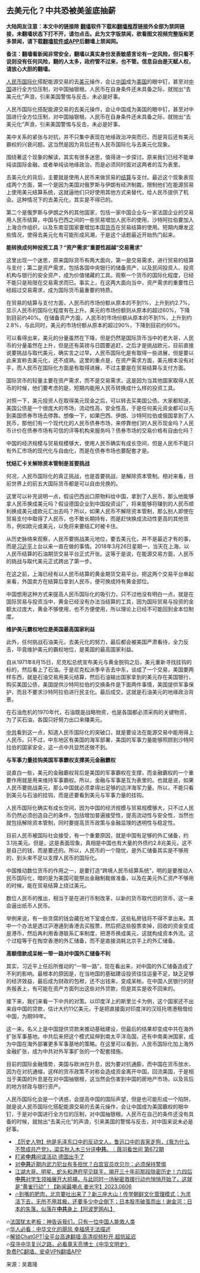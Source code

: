  <!-- 面包屑导航 --> <h2>去美元化？中共恐被美釜底抽薪</h2> <p class="notice"><b>大陆网友注意：本文中的链接除 <a href="https://github.com/bannedbook/fanqiang" >翻墙</a>软件下载和<a href="https://github.com/killgcd/justmysocks/blob/master/README.md">翻墙推荐</a>链接外全部为禁网链接，未翻墙状态下打不开，请勿点击。此为文字版禁闻，欲看图文视频完整版和更多禁闻，请下载<a href="https://github.com/bannedbook/fanqiang">翻墙软件或APP</a>后翻墙上禁闻网。</p><p>备注：翻墙看新闻非常安全，翻墙以真实身份发表敏感言论有一定风险，但只看不说则没有任何风险，翻的人太多，政府管不过来，也不管。信息自由是天赋人权，请放心大胆的翻墙。</b></p>  <div class="entry"> <p id="summary"><a href="https://www.bannedbook.org/bnews/tag/%e4%ba%ba%e6%b0%91%e5%b8%81/" class="st_tag internal_tag" rel="tag" title="标签 人民币 下的日志">人民币</a><a href="https://www.bannedbook.org/bnews/tag/%E5%9B%BD%E9%99%85%E5%8C%96/" class="st_tag internal_tag" rel="tag" title="标签 国际化 下的日志">国际化</a>搭配能源交易的去<a href="https://www.bannedbook.org/bnews/tag/%e7%be%8e%e5%85%83/" class="st_tag internal_tag" rel="tag" title="标签 美元 下的日志">美元</a>操作，会让<span class='wp_keywordlink_affiliate'><a href="https://www.bannedbook.org/" title="中国" target="_blank">中国</a></span>成为<a href="https://www.bannedbook.org/bnews/tag/%e7%be%8e%e5%9b%bd/" class="st_tag internal_tag" rel="tag" title="标签 美国 下的日志">美国</a>的眼中钉，甚至对<a href="https://www.bannedbook.org/bnews/tag/%E4%B8%AD%E5%9B%BD/" class="st_tag internal_tag" rel="tag" title="标签 中国 下的日志">中国</a>进行全方位压制，对中国抽银根。人民币在自身条件还未具备之际，就抛出“去美元化”声浪，引来美国警惕与反击，未必是好事。</p> <p>人民币国际化搭配能源交易的去美元操作，会让中国成为美国的眼中钉，甚至对中国进行全方位压制，对中国抽银根。人民币在自身条件还未具备之际，就抛出“去美元化”声浪，引来美国警惕与反击，未必是好事。</p> <p>美中关系的紧张与对抗，并不只集中表现在地缘政治冲突而已，而是背后还有美元霸权的兴衰问题。这当然是因为背后还有人民币国际化与去美元化现象。</p> <p>围绕著这个现象的解读，其实有很多迷思，值得进一步探讨。原来我们已经不能单纯谈国际金融，或者单纯谈地缘政治，而是必须同时面对这两者的互为表里。</p> <p>去美元化的背后，主要就是使用人民币来做贸易的<a href="https://www.bannedbook.org/bnews/tag/%E7%BB%93%E7%AE%97/" class="st_tag internal_tag" rel="tag" title="标签 结算 下的日志">结算</a>与支付。最近这个现象表现成两个方面，第一个是因为美国对俄罗斯与伊朗有经济制裁，限制他们在能源贸易上使用美元结算系统，这就逼他们只好使用其他方式来替代，给人民币提供了机会。这种情况下的去美元化，其实是不得已的。</p> <p>第二个是俄罗斯与伊朗之外的其他国家，包括一家中国企业与一家法国企业的交易用人民币结算，中国与巴西之间的一些贸易增加人民币的使用，沙特阿拉伯要加入上海合作组织，以及东南亚国家要增加本国<a href="https://www.bannedbook.org/bnews/tag/%E8%B4%A7%E5%B8%81/" class="st_tag internal_tag" rel="tag" title="标签 货币 下的日志">货币</a>在贸易结算的使用。短期内爆发这些情况，使得去美元化有可能形成风潮，于是这个话题最近开始热门起来。</p> <p><strong>能转换成何种投资工具？“资产需求”重要性超越“交易需求”</strong></p> <p>这里出现一个迷思，原来国际货币有两大面向，第一是交易需求，进行贸易的结算与支付；第二是资产需求，包括各国中央银行的储备资产，以及民间投资人、投资机构与银行的安全资产，成为价值储藏的工具。观察一个货币的国际化程度，已经不能只是局限在交易需求而已。事实上，在这两大面向当中，资产需求的重要性已经超过交易需求，成为国际货币最重要的特质。</p> <p>在贸易的结算与支付方面，人民币的市场份额从原本的不到1%，上升到约2.7%，显示人民币的国际化程度有在上升。美元的市场份额则从原本的超过60%，下降到目前约40%。在储备资产方面，人民币的市场份额从原本的不到1%，上升到约2.8%，与此同时，美元的市场份额从原本的超过90%，下降到目前约60%。</p> <p>可以看得出来，美元的分量虽然在下降，但是仍然是国际货币当中的老大哥，人民币的分量虽然在上升，但是还有英镑与日圆要追赶，之后才是挑战欧元，目前直接说要挑战与取代美元，确实言之过早。人民币国际化是有取得一些进展，但是要以此来宣称去美元化，还不成熟。这里的重点是，在资产需求方面，美元根本没有对手，而人民币在国际化方面是有取得进展，不过主要是在贸易结算与支付方面。</p> <p>国际货币的较量主要在资产需求，而不是交易需求，这是因为当其他国家取得人民币的时候，他们要考虑的是，短期内能用人民币转换成什么样的投资工具。</p> <p>对照一下，美元投资人在取得美元现金之后，可以转去买美国公债。大家都知道，美国公债是一个很庞大的市场，流动性高，安全性高，于是任何美元资金都可以先到美国债券市场去停靠。想像一下，如果巴西、伊朗、沙特阿拉伯或俄国拿到了人民币，那他们有一个现代化的人民币债券市场，来停靠他们的人民币现金吗？人民币计价在债券市场有可信的评等机构来服务吗？债券市场的交易价格有自由化吗？</p> <p>中国的经济规模与贸易规模够大，使用人民币确实有成长空间，但是人民币不能只有外汇市场的现代化与自由化，而是在债券市场也要配套才是。</p> <p><strong>忧结汇卡关解除资本管制是首要挑战</strong></p> <p>何况，人民币国际化的真正挑战，也是首要挑战，是解除资本管制。相对来看，目前世界上的前五大国际货币都是可以自由兑换的。</p> <p>这里可以补充说明一点，假设巴西出口原物料给中国，拿到了人民币，那么他能够拿人民币换成美元吗？假设德国企业到中国投资设厂，将来能够将赚到的人民币顺利换成美元或欧元汇出去吗？所以，如果人民币不解除资本管制，那么别人即使在贸易支付中取得了人民币，也不敢长期持有，而是赶快换成流动性更高的其他货币，例如欧元或美元，以免将来要结汇时被卡住。</p> <p>从历史脉络来观察，人民币要挑战美元地位，要去美元化，并不是最近才有的事，而是<a href="https://www.bannedbook.org/bnews/tag/%e4%b9%a0%e8%bf%91%e5%b9%b3/" class="st_tag internal_tag" rel="tag" title="标签 习近平 下的日志">习近平</a>上台以来一直在做的事情。2018年3月26日星期一，当天在上海，以人民币结算的石油期货交易平台正式开张。这等于是说，在能源交易方面，人民币的挑战与取代美元正式跨出了第一步。</p> <p>在这之前，上海已经有以人民币结算的黄金期货交易平台。把这两个交易平台串起来看，外国卖方在结算后拿到人民币，便可换成持有黄金部位。</p>  <p>中国想用这种方式来提高人民币国际化的吸引力，只不过他没有明白一点，就是在国际贸易与投资当中，黄金已经没有办法当结算的工具，因为国际贸易与投资的金额太过庞大，黄金不够使用，也不方便使用，所以理论上已经不可能回到金本位制度。</p> <p><strong>维护美元霸权地位是美国最高国家利益</strong></p> <p>此外，任何挑战石油美元，去美元化的努力，最后都会被美国严肃看待，全力反击，毕竟维护美元的霸权地位，是美国的最高国家利益。</p> <p>自从1971年8月15日，尼克松总统宣布美元与黄金脱钩之后，美元重新寻找挂钩的标的，然后看上了石油。于是尼克松派季辛吉去中东，谈成了一个交易，美国要两样东西，就是石油交易用美元结算，然后石油输出国家拿到的美元存在美国银行，购买美国公债，美国提供沙特阿拉伯的交换条件是下面两件事情，美国提供军事保护，而且不要求沙特阿拉伯进行民主化。最后成交，这就是石油美元的地缘政治背景。</p> <p>在石油危机的1970年代，石油既是战略物资，也是各国都必须采购的关键物资，为了买石油，各国只好努力出口来赚美元。</p> <p><a href="https://www.bannedbook.org/bnews/tag/%e4%b8%ad%e5%85%b1/" class="st_tag internal_tag" rel="tag" title="标签 中共 下的日志">中共</a>看到这一点，知道人民币国际化的突破口，就是要设法在能源交易中能用得上人民币。只不过，中东地区有美国的海军部署，美国的军事力量能够照顾到沙特阿拉伯的国家安全，这一点中共显然还做不到。</p> <p><strong>与军事力量挂钩美国军事霸权支撑美元金融霸权</strong></p> <p>说直白一些，美元的金融霸权背后是美国的军事霸权在支撑，而金融霸权的一个重要作用就是用来维持军事霸权。所以，金融与军事是互为表里的。也就是说，如果人民币要挑战美元，那么中国就必须拿得出足够的远洋海军力量。所以，不能只看到美元与石油的挂钩，而是还要看到美元与军事力量的挂钩。</p> <p>人民币国际化确实有成长空间，因为中国的经济规模与贸易规模够大，只不过人民币仍然必须创造自己的条件，包括增加普遍接受性，提高流动性与安全性，当然也就包括解除资本管制，同时要提高货币政策与金融监理的透明性与稳定性。</p>  <p>目前人民币被国际社会接受，有一个重要原因，就是中国有足够的外汇储备，约3.1兆美元。但是，这是表面现象，真相是中国也有大量的外债约2.8兆美元，这不是自己的钱，而是要还的。所以，人民币的一个隐忧，是外汇储备其实是不够用的，到头来不足以支撑人民币的国际化。</p> <p>中国推动数位货币的作用之一，是要打造“跨境人民币结算系统”，明的是要推动人民币国际化，暗的是为美国可能祭出金融制裁做准备，以及在美元外汇资产不够用的时候，能在贸易结算上绕过美元。</p> <p>数位人民币的推出，相当于是在进行币制改革，以新的货币取代旧的货币，这一来会逼出纸币人民币。</p> <p>举例来说，有一些贪腐的钱会藏在地下室或仓库，这些私房钱将不得不拿出来。其中一个办法是透过沪港通到香港去买股票，然后把这些股票卖掉，回收的资金变成是港币，然后再利用香港联系汇率制度，把港币换成美元，这就构成资本外流。这个过程等于在掏空香港的外汇储备，而不是直接消耗北京手上的外汇储备。</p> <p><strong>高额借款成呆帐一带一路对中国外汇储备不利</strong></p> <p>其实，习近平上任后所推动的“一带一路”，现在看出来，对中国的外汇储备造成了不利的影响。最根本的原因是，在当地国的基础建设投资往往运量不足，缺乏足够的经济效益，最后成为财政的包袱，还不出钱来，变成呆帐。在中国人民银行的财务报表上，有可能在资产方面列出这些对外贷款，但是其实是收不回来的。</p> <p>接下来，我们来看一下中共的对策。以印度洋上的斯里兰卡为例，这个国家还不出来自中国的贷款，估计大约11亿美元，于是把直接面对印度洋的汉班托塔港租借给中国，为期99年。</p> <p>这一来，名义上是中国提供贷款来推动基础建设，但最后的结果却变成中共在海外扩张军事基地。中共后来把这个模式延伸到南太平洋岛国，还有中南美洲国家，成为中国在海外部署更多军事基地的策略。在这里可以看到，人民币国际化加上海外金融扩张，成为中共对外军事扩张的一个配套措施。</p> <p>目前的国际金融情势，美国与欧洲在升息，因为要对抗通膨，而中国在货币放水，因为在对抗通缩，这样的货币政策不对称会造成资金离开中国，回流美国，于是相当于美国的升息是在对中国抽银根，这当然会伤害到中国的房地产市场，以及背后的地方财政与银行资产。</p>  <p>人民币国际化会是一个诱惑，会提高中国的国际声望，但是也可能形成一个陷阱，就是说人民币国际化搭配能源交易的去美元操作，会让中国成为美国霸权的眼中钉，于是对中国进行全方位的压制，对中国抽银根。人民币在自己的条件还没有具备的时候，就抛出“去美元化”的声浪，引来美国的警惕与反击，对中国来说未必是好事。</p> <!--<div id="taboola-mid-1"></div>--><ul class='op-related-articles' title='相关阅读'> <li><a href='https://www.bannedbook.org/bnews/sohnews/20230607/1893775.html' target='_blank'>【历史人物】他是毛泽东口中的反动文人，鲁迅口中的丧家走狗，《我为什么不赞成共产党》，梁实秋入木三分评<b>中共</b>。｜薇羽看世间 第672期</a></li> <li><a href='https://www.bannedbook.org/bnews/cbnews/20230607/1893753.html' target='_blank'>盯紧<b>中共</b>间谍活动 德国出手了</a></li> <li><a href='https://www.bannedbook.org/bnews/bannedvideo/20230607/1893734.html' target='_blank'>对<b>中共</b>近期内武力犯台有多担忧？白宫官员坎贝尔：必须保持警惕</a></li> <li><a href='https://www.bannedbook.org/bnews/sohnews/20230607/1893730.html' target='_blank'>江湖大哥、明星、蛇头和港府罕见联手，揭开三十年前那段隐密历史！六四后<b>中共</b>对学生领袖展开大抓捕，与此同时一场秘密救援行动也悄悄开始了，这就是“黄雀行动”！【新闻最嘲点 姜光宇】2023.0606</a></li> <li><a href='https://www.bannedbook.org/bnews/bannedvideo/20230607/1893720.html' target='_blank'>🔥到嘴的肥肉，北京要吐出来了？新三座大山！传学朝鲜文化管理模式；为求活下去，无所不用其极，还要多少中企倒下；日本股市破茧而出！谢金河：日本的失落，似落在<b>中共</b>身上【阿波罗网AL】</a></li> </ul> <p class="texttj"> 🔥<a href="https://www.bannedbook.org/bnews/ssgc/20230219/1850782.html" target="_blank">法国犹太老板：神告诉我们，只有一位中国人能救人类</a><br/> 🔥<a href="https://www.bannedbook.org/bnews/comments/20220220/1694796.html" target="_blank">华人必看：中华文化的飓风 幸福感无法描述</a><br/> 🔥<a href="https://github.com/bannedbook/fanqiang/wiki/V2ray%E6%9C%BA%E5%9C%BA" target="_blank">解锁ChatGPT|全平台高速翻墙:高清视频秒开,超低延迟</a><br/> 🔥<a href="https://www.bannedbook.org/bnews/comments/20220808/1768773.html" target="_blank">探寻中华复兴之路，必看章天亮博士《中华文明史》</a><br/> <a href="https://github.com/bannedbook/fanqiang/wiki/%E7%A6%81%E9%97%BB%E7%BD%91%E5%AE%89%E5%8D%93%E7%BF%BB%E5%A2%99%E6%96%B0%E9%97%BBAPP" target="_blank">免费PC翻墙、安卓VPN翻墙APP</a><br/> </p><p class="src-info">来源：吴嘉隆 </p><a name='sharetosocial'></a> <div style="margin-bottom:5px;padding-bottom:5px;clear:both"> <div id="archive-pix-1" class="banner-ads"> <!-- AuctionX Display platform tag START --> <div id="27602x728x90x621x_ADSLOT1" clicktrack="%%CLICK_URL_ESC%%"></div>  <!-- AuctionX Display platform tag END --> </div> <div id="archive-pix-2" class="banner-ads"> <!-- AuctionX Display platform tag START --> <div id="27556x300x250x621x_ADSLOT1" clicktrack="%%CLICK_URL_ESC%%" style="margin:0 auto;text-align:center"></div>  <!-- AuctionX Display platform tag END --> </div> </div>  <div id="archive-pix-1" class="banner-ads"> <!-- AuctionX Display platform tag START --> <div id="27603x728x90x621x_ADSLOT1" clicktrack="%%CLICK_URL_ESC%%"></div>  <!-- AuctionX Display platform tag END --> </div> </div><!--END ENTRY--> 
